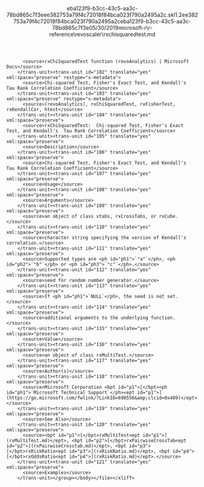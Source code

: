 <?xml version="1.0"?><xliff version="1.2" xmlns="urn:oasis:names:tc:xliff:document:1.2" xmlns:xsi="http://www.w3.org/2001/XMLSchema-instance" xsi:schemaLocation="urn:oasis:names:tc:xliff:document:1.2 xliff-core-1.2-transitional.xsd"><file datatype="xml" original="rxchisquaredtest.md" source-language="en-US" target-language="en-US"><header><tool tool-id="mdxliff" tool-name="mdxliff" tool-version="1.0-8ab897d" tool-company="Microsoft" /><xliffext:skl_file_name xmlns:xliffext="urn:microsoft:content:schema:xliffextensions">eba123f9-b3cc-43c5-aa3c-78bd865c7f3eee382753a79f4c72018f84bca023f790a2495a2c.skl</xliffext:skl_file_name><xliffext:version xmlns:xliffext="urn:microsoft:content:schema:xliffextensions">1.2</xliffext:version><xliffext:ms.openlocfilehash xmlns:xliffext="urn:microsoft:content:schema:xliffextensions">ee382753a79f4c72018f84bca023f790a2495a2c</xliffext:ms.openlocfilehash><xliffext:ms.sourcegitcommit xmlns:xliffext="urn:microsoft:content:schema:xliffextensions">eba123f9-b3cc-43c5-aa3c-78bd865c7f3e</xliffext:ms.sourcegitcommit><xliffext:ms.lasthandoff xmlns:xliffext="urn:microsoft:content:schema:xliffextensions">05/30/2019</xliffext:ms.lasthandoff><xliffext:ms.openlocfilepath xmlns:xliffext="urn:microsoft:content:schema:xliffextensions">microsoft-r\r-reference\revoscaler\rxchisquaredtest.md</xliffext:ms.openlocfilepath></header><body><group id="content" extype="content"><trans-unit id="101" translate="yes" xml:space="preserve" restype="x-metadata">
          <source>rxChiSquaredTest function (revoAnalytics) | Microsoft Docs</source>
        </trans-unit><trans-unit id="102" translate="yes" xml:space="preserve" restype="x-metadata">
          <source>Chi-squared Test, Fisher's Exact Test, and Kendall's  Tau Rank Correlation Coefficient</source>
        </trans-unit><trans-unit id="103" translate="yes" xml:space="preserve" restype="x-metadata">
          <source>(revoAnalytics), rxChiSquaredTest, rxFisherTest, rxKendallCor, htest</source>
        </trans-unit><trans-unit id="104" translate="yes" xml:space="preserve">
          <source>rxChiSquaredTest:  Chi-squared Test, Fisher's Exact Test, and Kendall's  Tau Rank Correlation Coefficient</source>
        </trans-unit><trans-unit id="105" translate="yes" xml:space="preserve">
          <source>Description</source>
        </trans-unit><trans-unit id="106" translate="yes" xml:space="preserve">
          <source>Chi-squared Test, Fisher's Exact Test, and Kendall's  Tau Rank Correlation Coefficient</source>
        </trans-unit><trans-unit id="107" translate="yes" xml:space="preserve">
          <source>Usage</source>
        </trans-unit><trans-unit id="108" translate="yes" xml:space="preserve">
          <source>Arguments</source>
        </trans-unit><trans-unit id="109" translate="yes" xml:space="preserve">
          <source>an object of class xtabs, rxCrossTabs, or rxCube.</source>
        </trans-unit><trans-unit id="110" translate="yes" xml:space="preserve">
          <source>character string specifying the version of Kendall's correlation.</source>
        </trans-unit><trans-unit id="111" translate="yes" xml:space="preserve">
          <source>Supported types are <ph id="ph1">`"a"`</ph>, <ph id="ph2">`"b"`</ph> or <ph id="ph3">`"c"`</ph>.</source>
        </trans-unit><trans-unit id="112" translate="yes" xml:space="preserve">
          <source>seed for random number generator.</source>
        </trans-unit><trans-unit id="113" translate="yes" xml:space="preserve">
          <source>If <ph id="ph1">`NULL`</ph>, the seed is not set.</source>
        </trans-unit><trans-unit id="114" translate="yes" xml:space="preserve">
          <source>additional arguments to the underlying function.</source>
        </trans-unit><trans-unit id="115" translate="yes" xml:space="preserve">
          <source>Value</source>
        </trans-unit><trans-unit id="116" translate="yes" xml:space="preserve">
          <source>an object of class rxMultiTest.</source>
        </trans-unit><trans-unit id="117" translate="yes" xml:space="preserve">
          <source>Author(s)</source>
        </trans-unit><trans-unit id="118" translate="yes" xml:space="preserve">
          <source>Microsoft Corporation <bpt id="p1">[</bpt><ph id="ph1">`Microsoft Technical Support`</ph><ept id="p1">](https://go.microsoft.com/fwlink/?LinkID=698556&amp;clcid=0x409)</ept></source>
        </trans-unit><trans-unit id="119" translate="yes" xml:space="preserve">
          <source>See Also</source>
        </trans-unit><trans-unit id="120" translate="yes" xml:space="preserve">
          <source><bpt id="p1">[</bpt>rxMultiTest<ept id="p1">](rxMultiTest.md)</ept>, <bpt id="p2">[</bpt>rxPairwiseCrossTab<ept id="p2">](rxPairwiseCrosstab.md)</ept>, <bpt id="p3">[</bpt>rxRiskRatio<ept id="p3">](rxRiskRatio.md)</ept>, <bpt id="p4">[</bpt>rxOddsRatio<ept id="p4">](rxRiskRatio.md)</ept>.</source>
        </trans-unit><trans-unit id="121" translate="yes" xml:space="preserve">
          <source>Examples</source>
        </trans-unit></group></body></file></xliff>